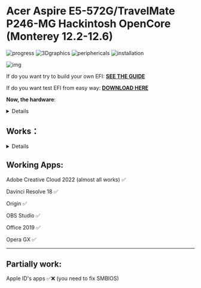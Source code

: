 # Acer Aspire E5-572G/TravelMate P246-MG Hackintosh OpenCore (Monterey 12.2-12.6)

[AppleALC Support Codecs]: https://github.com/acidanthera/AppleALC/wiki/Supported-codecs
[Wireless Support]: https://openintelwireless.github.io/itlwm/Compat.html#dvm-iwn
[DOWNLOAD HERE]: https://github.com/sebasrock156/Acer-E5-572-TMP246-OpenCore/releases/tag/12-releases
[SEE THE GUIDE]: https://github.com/sebasrock156/Acer-E5-572-TMP246-OpenCore/tree/Monterey/GUIDE.md


![progress](https://img.shields.io/badge/progress-done-blue.svg)
![3Dgraphics](https://img.shields.io/badge/3Dgraphics-in_build-blue.svg)
![periphericals](https://img.shields.io/badge/periphericals-working-green.svg)
![installation](https://img.shields.io/badge/installation-working-green)

![img](https://i.imgur.com/NPnWBrz.png)

If do you want try to build your own EFI:
**[SEE THE GUIDE]**

If do you want test EFI from easy way:
**[DOWNLOAD HERE]**

**Now, the hardware**:

<details>

Hardware | Model
--- |:--:
CPU | i7 5500U 2 Cores/4 Threads@2,4Ghz
iGPU| Intel HD Graphics 5500
Audio Card | Realtek ALC283
dGPU | NVIDIA GeForce 820M (Not supported on MacOS)
WLAN Card | Intel Dual Band AC 3160 (From E5-471G)
Ethernet | Realtek RTL8168
---
 
**Now, some minimum hardware recommendations**:

---

Hardware | Model
--- |:--:
RAM | Any Samsung, Hynix or Kingston DDR3 8GB(4GBx2).
Audio Card | Any Realtek Audio Card (some Broadcom cards may not work).
WLAN Card | Any Intel network card (A few Realtek cards works externally; Intel supported cards is listed below).
SATA Drive	| Any Solid State Drive (SSD) with 240GB of storage.
IDE Drive | Add a caddy for SATA Output, then, I recommend any Hard Disk with 500GB/1000GB of storage.
---
 
</details>

## Works：

<details>
 
Opencore Bootloader 0.9.2 ✅
 
Integrated Graphics ✅ (taken as HD 6000 by system) 

Native Screen ✅ (1366x768) 

Multi Screen ✅ (Native + Any up 3840x2160) 

RJ45 Ethernet Connection ✅
 
USB Ports ✅ (2.0, 3.0/3.1) 

Touchpad ✅ (It's partially working, some gestures may not work; If you use dual boot, touchpad may not work on Windows/BSD for ACPI changes; works fully on linux with xf86-input)
 
HDMI ✅ (Works fully, HDMI Audio works too).

VGA ✅

Camera ✅
 
Card Reader ✅ (Now it's works; Realtek Card readers only) 

Keyboard shortcuts ✅ (At least, volume, touchpad and brightness control; hibernate, and network may not work)

Screen Backlit ✅ (Backlight work as in Linux distros)
**For using brightness control: pressing "Pause" (up backlit ☀+) and "Lock Scroll" (down Backlit ☼-)**.
 
Audio Card ✅ (Now it's fixed *thanks to Alejandro Barreiro from Hackintosh Hispanic 2.0 telegram group*, change "alcid" bootflag *In config.plist --> NVRAM --> Add --> 7C436110-AB2A-4BBB-A880-FE41995C9F82 --> boot-args* for the supported coded for you audio hardware, see in [AppleALC Support Codecs]; If you have problems with some Realtek Audio Card, pull a request here in Github).

Battery Stats & Charge level ✅ (But for ACPI modifications, may have some of battery drain, doesn't show up)

Hibernate ✅ (If you did Dualboot with Windows, works partially in this OS)
 
Bluetooth ✅ (Fully working; this EFI build is for Intel Cards only).

Wi-Fi ✅ (Always that you have an Intel Dual Band *support table below*):

## Supported WLAN Cards (by Intel):
---

Generation | Models
---|:--:
3xxx | Dual Band AC 3160, Dual Band AC 3165, Dual Band AC 3168
4xxx | Dual Band AC 4165
7xxx | Dual Band AC 7260, Dual Band AC 7265
8xxx | Dual Band AC 8260, Dual Band AC 8265
9xxx | Dual Band AC 9260, Dual Band AC 9461, Dual Band AC 9462, Dual Band AC 9560 
---
This EFI use Airportitlwm for fix Wi-Fi connection, see newer hardware in [Wireless Support]
 
</details>


## Working Apps:

Adobe Creative Cloud 2022 (almost all works) ✅

Davinci Resolve 18 ✅

Origin ✅

OBS Studio ✅

Office 2019 ✅

Opera GX ✅

---

## Partially work:

Apple ID's apps ✅❌ (you need to fix SMBIOS)
 

 
